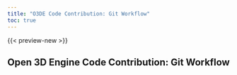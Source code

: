 ```yaml
---
title: "O3DE Code Contribution: Git Workflow"
toc: true
---
```


{{< preview-new >}}

## Open 3D Engine Code Contribution: Git Workflow